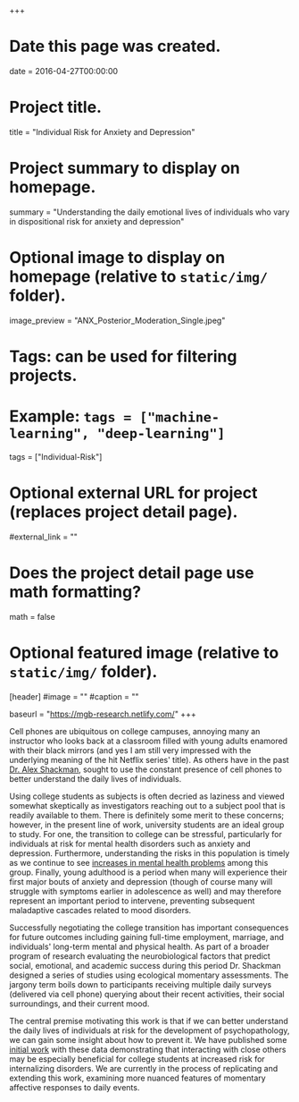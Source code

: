 +++
# Date this page was created.
date = 2016-04-27T00:00:00

# Project title.
title = "Individual Risk for Anxiety and Depression"

# Project summary to display on homepage.
summary = "Understanding the daily emotional lives of individuals who vary in dispositional risk for anxiety and depression"

# Optional image to display on homepage (relative to `static/img/` folder).
image_preview = "ANX_Posterior_Moderation_Single.jpeg"

# Tags: can be used for filtering projects.
# Example: `tags = ["machine-learning", "deep-learning"]`
tags = ["Individual-Risk"]

# Optional external URL for project (replaces project detail page).
#external_link = ""

# Does the project detail page use math formatting?
math = false

# Optional featured image (relative to `static/img/` folder).
[header]
#image = ""
#caption = ""

baseurl = "https://mgb-research.netlify.com/"
+++

Cell phones are ubiquitous on college campuses, annoying many an instructor who looks back at a classroom filled with young adults enamored with their black mirrors (and yes I am still very impressed with the underlying meaning of the hit Netflix series' title). As others have in the past [Dr. Alex Shackman](https://psyc.umd.edu/facultyprofile/Shackman/Alexander), sought to use the constant presence of cell phones to better understand the daily lives of individuals. 

Using college students as subjects is often decried as laziness and viewed somewhat skeptically as investigators reaching out to a subject pool that is readily available to them. There is definitely some merit to these concerns; however, in the present line of work, university students are an ideal group to study. For one, the transition to college can be stressful, particularly for individuals at risk for mental health disorders such as anxiety and depression. Furthermore, understanding the risks in this population is timely as we continue to see [increases in mental health problems](https://adaa.org/living-with-anxiety/college-students#) among this group. Finally, young adulthood is a period when many will experience their first major bouts of anxiety and depression (though of course many will struggle with symptoms earlier in adolescence as well) and may therefore represent an important period to intervene, preventing subsequent maladaptive cascades related to mood disorders. 

Successfully negotiating the college transition has important consequences for future outcomes including gaining full-time employment, marriage, and individuals' long-term mental and physical health. As part of a broader program of research evaluating the neurobiological factors that predict social, emotional, and academic success during this period Dr. Shackman designed a series of studies using ecological momentary assessments. The jargony term boils down to participants receiving multiple daily surveys (delivered via cell phone) querying about their recent activities, their social surroundings, and their current mood. 

The central premise motivating this work is that if we can better understand the daily lives of individuals at risk for the development of psychopathology, we can gain some insight about how to prevent it. We have published some [initial work](https://mgb-research.netlify.com/publication/shackman_etal_2017_emotion/) with these data demonstrating that interacting with close others may be especially beneficial for college students at increased risk for internalizing disorders. We are currently in the process of replicating and extending this work, examining more nuanced features of momentary affective responses to daily events. 